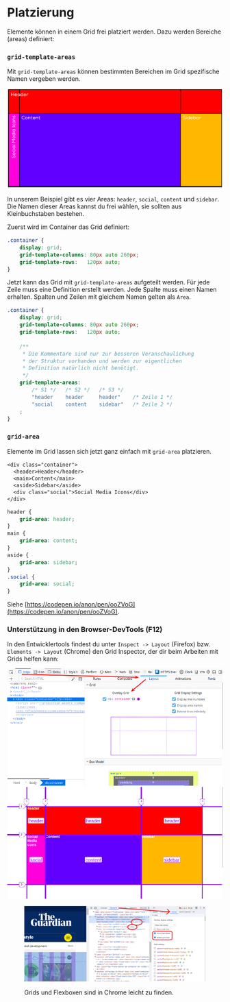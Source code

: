 # Platzierung

Elemente können in einem Grid frei platziert werden. Dazu werden Bereiche (areas) definiert:&#x20;

### `grid-template-areas`

Mit `grid-template-areas` können bestimmten Bereichen im Grid spezifische Namen vergeben werden.&#x20;

![Container](../../.gitbook/assets/code-example-3.png)

In unserem Beispiel gibt es vier Areas: `header`, `social`, `content` und `sidebar`. Die Namen dieser Areas kannst du frei wählen, sie sollten aus Kleinbuchstaben bestehen.

Zuerst wird im Container das Grid definiert:

```css
.container {
    display: grid;
    grid-template-columns: 80px auto 260px;
    grid-template-rows:   120px auto;
}
```

Jetzt kann das Grid mit `grid-template-areas` aufgeteilt werden. Für jede Zeile muss eine Definition erstellt werden. Jede Spalte muss einen Namen erhalten. Spalten und Zeilen mit gleichem Namen gelten als `Area`.

```css
.container {
    display: grid;
    grid-template-columns: 80px auto 260px;
    grid-template-rows:   120px auto;

    /** 
     * Die Kommentare sind nur zur besseren Veranschaulichung
     * der Struktur vorhanden und werden zur eigentlichen
     * Definition natürlich nicht benötigt.
     */
    grid-template-areas: 
        /* S1 */   /* S2 */   /* S3 */
        "header    header     header"    /* Zeile 1 */
        "social    content    sidebar"   /* Zeile 2 */ 
    ;
}
```

### `grid-area`

Elemente im Grid lassen sich jetzt ganz einfach mit `grid-area` platzieren.

```markup
<div class="container">
  <header>Header</header>
  <main>Content</main>
  <aside>Sidebar</aside>
  <div class="social">Social Media Icons</div>
</div>
```

```css
header {
    grid-area: header;
}
main {
    grid-area: content;
}
aside {
    grid-area: sidebar;
}
.social {
    grid-area: social;
}
```

Siehe [https://codepen.io/anon/pen/ooZVoG](https://codepen.io/anon/pen/ooZVoG).

### Unterstützung in den Browser-DevTools (F12)

In den Entwicklertools findest du unter `Inspect -> Layout` (Firefox) bzw. `Elements -> Layout` (Chrome) den Grid Inspector, der dir beim Arbeiten mit Grids helfen kann:

![Grid Inspector in Firefox](../../.gitbook/assets/dev-tools-setting.png) ![Container](../../.gitbook/assets/dev-tools.png)

<figure><img src="../../.gitbook/assets/ChromeDevToolsGrid.png" alt=""><figcaption><p>Grids und Flexboxen sind in Chrome leicht zu finden.</p></figcaption></figure>

